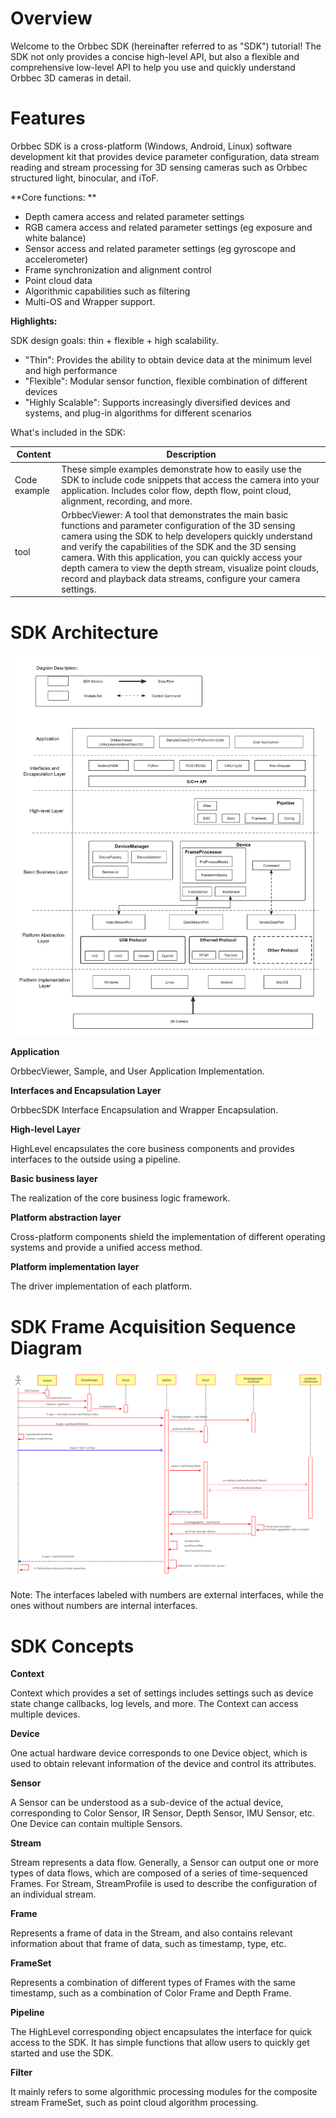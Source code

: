 # Overview
Welcome to the Orbbec SDK (hereinafter referred to as "SDK") tutorial! The SDK not only provides a concise high-level API, but also a flexible and comprehensive low-level API to help you use and quickly understand Orbbec 3D cameras in detail. 

# Features
Orbbec SDK is a cross-platform (Windows, Android, Linux) software development kit that provides device parameter configuration, data stream reading and stream processing for 3D sensing cameras such as Orbbec structured light, binocular, and iToF.

**Core functions: **

- Depth camera access and related parameter settings 
- RGB camera access and related parameter settings (eg exposure and white balance) 
- Sensor access and related parameter settings (eg gyroscope and accelerometer) 
- Frame synchronization and alignment control 
- Point cloud data 
- Algorithmic capabilities such as filtering 
- Multi-OS and Wrapper support. 

**Highlights:**

SDK design goals: thin + flexible + high scalability. 

- "Thin": Provides the ability to obtain device data at the minimum level and high performance 
- "Flexible": Modular sensor function, flexible combination of different devices 
- "Highly Scalable": Supports increasingly diversified devices and systems, and plug-in algorithms for different scenarios 

What's included in the SDK:

| Content | Description                                                  |
| --- | --- |
| Code example | These simple examples demonstrate how to easily use the SDK to include code snippets that access the camera into your application. Includes color flow, depth flow, point cloud, alignment, recording, and more.  |
| tool | OrbbecViewer: A tool that demonstrates the main basic functions and parameter configuration of the 3D sensing camera using the SDK to help developers quickly understand and verify the capabilities of the SDK and the 3D sensing camera. With this application, you can quickly access your depth camera to view the depth stream, visualize point clouds, record and playback data streams, configure your camera settings.  |


# SDK Architecture
![OrbbecSDK-Architecture](Image/OrbbecSDK-Architecture.png)

**Application**

OrbbecViewer, Sample, and User Application Implementation.

**Interfaces and Encapsulation Layer**

OrbbecSDK Interface Encapsulation and Wrapper Encapsulation.

**High-level Layer**

HighLevel encapsulates the core business components and provides interfaces to the outside using a pipeline.

**Basic business layer**

The realization of the core business logic framework.

**Platform abstraction layer**

Cross-platform components shield the implementation of different operating systems and provide a unified access method. 

**Platform implementation layer**

The driver implementation of each platform.


# SDK Frame Acquisition Sequence Diagram 

![OrbbecSDK Get Frame Sequence Diagram](Image/OrbbecSDK-Get-Frame-Sequence-Diagram.png)

Note: The interfaces labeled with numbers are external interfaces, while the ones without numbers are internal interfaces.

# SDK Concepts 

**Context** 

Context which provides a set of settings includes settings such as device state change callbacks, log levels, and more. The Context can access multiple devices.


**Device** 

One actual hardware device corresponds to one Device object, which is used to obtain relevant information of the device and control its attributes.

**Sensor** 

A Sensor can be understood as a sub-device of the actual device, corresponding to Color Sensor, IR Sensor, Depth Sensor, IMU Sensor, etc. One Device can contain multiple Sensors.

**Stream** 

Stream represents a data flow. Generally, a Sensor can output one or more types of data flows, which are composed of a series of time-sequenced Frames. For Stream, StreamProfile is used to describe the configuration of an individual stream.

**Frame** 

Represents a frame of data in the Stream, and also contains relevant information about that frame of data, such as timestamp, type, etc.

**FrameSet** 

Represents a combination of different types of Frames with the same timestamp, such as a combination of Color Frame and Depth Frame.

**Pipeline** 

The HighLevel corresponding object encapsulates the interface for quick access to the SDK. It has simple functions that allow users to quickly get started and use the SDK.

**Filter** 

It mainly refers to some algorithmic processing modules for the composite stream FrameSet, such as point cloud algorithm processing.
